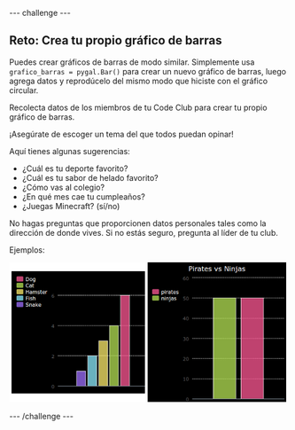 \--- challenge \---

## Reto: Crea tu propio gráfico de barras

Puedes crear gráficos de barras de modo similar. Simplemente usa `grafico_barras = pygal.Bar()` para crear un nuevo gráfico de barras, luego agrega datos y reprodúcelo del mismo modo que hiciste con el gráfico circular.

Recolecta datos de los miembros de tu Code Club para crear tu propio gráfico de barras.

¡Asegúrate de escoger un tema del que todos puedan opinar!

Aquí tienes algunas sugerencias:

+ ¿Cuál es tu deporte favorito?
+ ¿Cuál es tu sabor de helado favorito?
+ ¿Cómo vas al colegio?
+ ¿En qué mes cae tu cumpleaños?
+ ¿Juegas Minecraft? (sí/no)

No hagas preguntas que proporcionen datos personales tales como la dirección de donde vives. Si no estás seguro, pregunta al líder de tu club.

Ejemplos:

![captura de pantalla](images/pets-bar-examples.png)

\--- /challenge \---